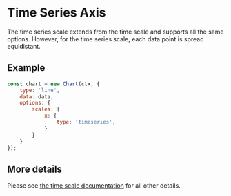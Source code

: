 # Time Series Axis

The time series scale extends from the time scale and supports all the same options. However, for the time series scale, each data point is spread equidistant.

## Example

```javascript
const chart = new Chart(ctx, {
    type: 'line',
    data: data,
    options: {
        scales: {
            x: {
                type: 'timeseries',
            }
        }
    }
});
```

## More details

Please see [the time scale documentation](./time.md) for all other details.
